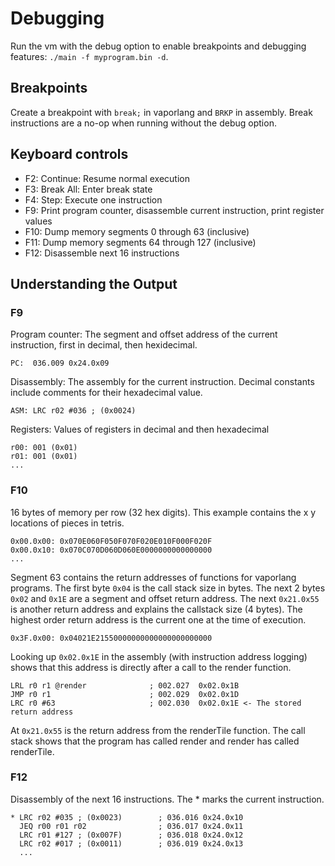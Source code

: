 # Debugging
Run the vm with the debug option to enable breakpoints and debugging features: `./main -f myprogram.bin -d`. 

## Breakpoints
Create a breakpoint with `break;` in vaporlang and `BRKP` in assembly. Break instructions are a no-op when running without the debug option.

## Keyboard controls
- F2: Continue: Resume normal execution
- F3: Break All: Enter break state 
- F4: Step: Execute one instruction
- F9: Print program counter, disassemble current instruction, print register values
- F10: Dump memory segments 0 through 63 (inclusive)
- F11: Dump memory segments 64 through 127 (inclusive)
- F12: Disassemble next 16 instructions

## Understanding the Output
### F9
Program counter: The segment and offset address of the current instruction, first in decimal, then hexidecimal.

    PC:  036.009 0x24.0x09
    
Disassembly: The assembly for the current instruction. Decimal constants include comments for their hexadecimal value.

    ASM: LRC r02 #036 ; (0x0024)
    
Registers: Values of registers in decimal and then hexadecimal

    r00: 001 (0x01)
    r01: 001 (0x01)
    ...

### F10
16 bytes of memory per row (32 hex digits). This example contains the x y locations of pieces in tetris.

    0x00.0x00: 0x070E060F050F070F020E010F000F020F
    0x00.0x10: 0x070C070D060D060E0000000000000000
    ...

Segment 63 contains the return addresses of functions for vaporlang programs. 
The first byte `0x04` is the call stack size in bytes. The next 2 bytes `0x02` and `0x1E` are a segment and offset return address. The next `0x21.0x55` is another return address and explains the callstack size (4 bytes). The highest order return address is the current one at the time of execution.

    0x3F.0x00: 0x04021E21550000000000000000000000
    
Looking up `0x02.0x1E` in the assembly (with instruction address logging) shows that this address is directly after a call to the render function.

    LRL r0 r1 @render              ; 002.027  0x02.0x1B
    JMP r0 r1                      ; 002.029  0x02.0x1D
    LRC r0 #63                     ; 002.030  0x02.0x1E <- The stored return address
    
At `0x21.0x55` is the return address from the renderTile function. The call stack shows that the program has called render and render has called renderTile.

### F12
Disassembly of the next 16 instructions. The * marks the current instruction.

    * LRC r02 #035 ; (0x0023)        ; 036.016 0x24.0x10
      JEQ r00 r01 r02                ; 036.017 0x24.0x11
      LRC r01 #127 ; (0x007F)        ; 036.018 0x24.0x12
      LRC r02 #017 ; (0x0011)        ; 036.019 0x24.0x13
      ...
